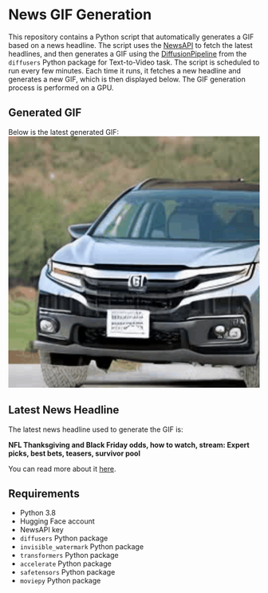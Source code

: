 # News GIF Generation
This repository contains a Python script that automatically generates a GIF based on a news headline. The script uses the [NewsAPI](https://newsapi.org/) to fetch the latest headlines, and then generates a GIF using the [DiffusionPipeline](https://github.com/huggingface/diffusers) from the `diffusers` Python package for Text-to-Video task.
The script is scheduled to run every few minutes. Each time it runs, it fetches a new headline and generates a new GIF, which is then displayed below. The GIF generation process is performed on a GPU.

## Generated GIF
Below is the latest generated GIF:
![Generated GIF](output.gif?raw=true&v=1700823963)

## Latest News Headline
The latest news headline used to generate the GIF is:

**NFL Thanksgiving and Black Friday odds, how to watch, stream: Expert picks, best bets, teasers, survivor pool**

You can read more about it [here](https://www.cbssports.com/nfl/news/nfl-thanksgiving-and-black-friday-odds-how-to-watch-stream-expert-picks-best-bets-teasers-survivor-pool/).

## Requirements
- Python 3.8
- Hugging Face account
- NewsAPI key
- `diffusers` Python package
- `invisible_watermark` Python package
- `transformers` Python package
- `accelerate` Python package
- `safetensors` Python package
- `moviepy` Python package
